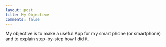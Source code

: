 ```yaml
---
layout: post
title: My Objective
comments: false
---
```


My objective is to make a useful App for my smart phone (or smartphone) and to explain step-by-step how I did it.
